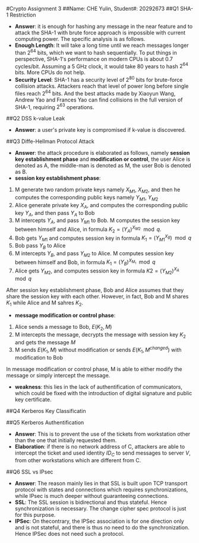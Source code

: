 #Crypto Assignment 3
##Name: CHE Yulin, Student#: 20292673
##Q1  SHA-1 Restriction
- **Answer**: it is enough for hashing any message in the near feature and to attack the SHA-1 with brute force approach is impossible with current computing power. The specific analysis is as follows.
- **Enough Length**: It will take a long time until we reach messages longer than $2^{64}$ bits,  which we want to hash sequentially. To put things in perspective, SHA-1's performance on modern CPUs is about $0.7$ cycles/bit. Assuming a 5 GHz clock, it would take 80 years to hash $2^{64}$ bits. More CPUs do not help.
- **Security Level**: SHA-1 has a security level of $2^{80}$ bits for brute-force collision attacks. Attackers reach that level of power long before single files reach $2^{64}$ bits.  And the best attacks made by Xiaoyun Wang, Andrew Yao and Frances Yao can find collisions in the full version of SHA-1, requiring $2^{63}$ operations.

##Q2 DSS k-value Leak
- **Answer**: a user's private key is compromised if k-value is discovered.

##Q3 Diffe-Hellman Protocol Attack
- **Answer**: the attack procedure is elaborated as follows, namely **session key establishment phase** and **modification or control**, the user Alice is denoted as A, the middle-man is denoted as M,  the user Bob is denoted as B.
- **session key establishment phase**:

1. M generate two random private keys namely $X_{M1}$, $X_{M2}$, and then he computes the corresponding public keys namely $Y_{M1}$, $Y_{M2}$
2. Alice generate private key $X_{A}$, and computes the corresponding public key $Y_{A}$, and then pass $Y_{A}$ to Bob
3. M intercepts $Y_{A}$, and pass $Y_{M1}$ to Bob. M computes the session key between himself and Alice, in formula $K_2=(Y_A)^{X_{M2}} \mod q$.
4. Bob gets $Y_{M1}$ and computes session key in formula $K_1=(Y_{M1}^{X_B}) \mod q$
5. Bob pass $Y_{B}$ to Alice
6. M intercepts $Y_{B}$, and pass $Y_{M2}$ to Alice. M computes session key between himself and Bob, in formula $K_1=(Y_B)^{X_{M_1}} \mod q$
7. Alice gets $Y_{M2}$, and computes session key in formula $K2=(Y_{M2})^{X_A} \mod q$

After session key establishment phase, Bob and Alice assumes that they share the session key with each other. However, in fact, Bob and M shares $K_1$ while Alice and M sahres $K_2$.

- **message modification or control phase**:
1. Alice sends a message to Bob, $E(K_2, M)$
2. M intercepts the message, decrypts the message with session key $K_2$ and gets the message $M$
3. M sends $E(K_1, M)$ without modification or sends $E(K_1, M^{changed})$ with modification to Bob

In message modification or control phase, M is able to either modify the message or simply intercept the message.

- **weakness**: this lies in the lack of authentification of communicators, which could be fixed with the introduction of digital signature and public key certificate.

##Q4 Kerberos Key Classificatin


##Q5 Kerberos Authentification
- **Answer**: This is to prevent the use of the tickets from workstation other than the one that initially requested them.
- **Elaboration**: if there is no network address of C, attackers are able to intercept the ticket and used identity $ID_C$ to send messages to server $V$, from other workstations which are different from C.

##Q6 SSL vs IPsec
- **Answer**: The reason mainly lies in that SSL is built upon TCP transport protocol with states and connections which requires synchronizations, while IPsec is much deeper without guaranteeing connections.
- **SSL**: The SSL session is bidirectional and thus stateful. Hence synchronization is necessary. The change cipher spec protocol is just for this purpose.
- **IPSec**: On thecontrary, the IPSec association is for one direction only and is not stateful, and there is thus no need to do the synchronization. Hence IPSec does not need such a protocol.
